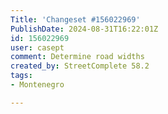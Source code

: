 ```yaml
---
Title: 'Changeset #156022969'
PublishDate: 2024-08-31T16:22:01Z
id: 156022969
user: casept
comment: Determine road widths
created_by: StreetComplete 58.2
tags:
- Montenegro

---
```

